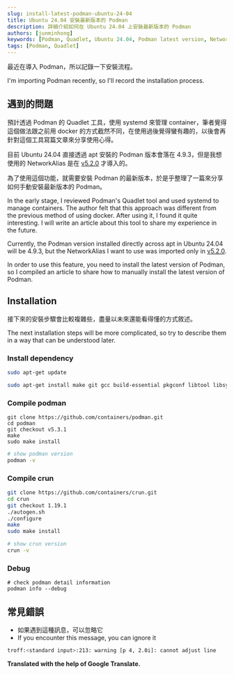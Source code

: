 ```yaml
---
slug: install-latest-podman-ubuntu-24-04
title: Ubuntu 24.04 安裝最新版本的 Podman
description: 詳細介紹如何在 Ubuntu 24.04 上安裝最新版本的 Podman
authors: [junminhong]
keywords: [Podman, Quadlet, Ubuntu 24.04, Podman latest version, NetworkAlias feature, Podman installation, Linux container management, container technology]
tags: [Podman, Quadlet]
---
```


最近在導入 Podman，所以記錄一下安裝流程。

I'm importing Podman recently, so I'll record the installation process.

## 遇到的問題
預計透過 Podman 的 Quadlet 工具，使用 systemd 來管理 container，筆者覺得這個做法跟之前用 docker 的方式截然不同，在使用過後覺得蠻有趣的，以後會再針對這個工具寫篇文章來分享使用心得。

目前 Ubuntu 24.04 直接透過 apt 安裝的 Podman 版本會落在 4.9.3，但是我想使用的 NetworkAlias 是在 [v5.2.0](https://github.com/containers/podlet/issues/110) 才導入的。

為了使用這個功能，就需要安裝 Podman 的最新版本，於是乎整理了一篇來分享如何手動安裝最新版本的 Podman。

In the early stage, I reviewed Podman's Quadlet tool and used systemd to manage containers. The author felt that this approach was different from the previous method of using docker. After using it, I found it quite interesting. I will write an article about this tool to share my experience in the future.

Currently, the Podman version installed directly across apt in Ubuntu 24.04 will be 4.9.3, but the NetworkAlias ​​I want to use was imported only in [v5.2.0](https://github.com/containers/podlet/issues/110).

In order to use this feature, you need to install the latest version of Podman, so I compiled an article to share how to manually install the latest version of Podman.

## Installation
接下來的安裝步驟會比較複雜些，盡量以未來還能看得懂的方式敘述。

The next installation steps will be more complicated, so try to describe them in a way that can be understood later.

### Install dependency
```bash
sudo apt-get update
```
```bash
sudo apt-get install make git gcc build-essential pkgconf libtool libsystemd-dev libprotobuf-c-dev libcap-dev libseccomp-dev libyajl-dev go-md2man autoconf python3 automake golang libgpgme-dev man conmon passt uidmap netavark
```
### Compile podman
```
git clone https://github.com/containers/podman.git
cd podman
git checkout v5.3.1
make
sudo make install
```
```bash
# show podman version
podman -v
```

### Compile crun
```bash
git clone https://github.com/containers/crun.git
cd crun
git checkout 1.19.1
./autogen.sh
./configure
make
sudo make install
```
```bash
# show crun version
crun -v
```

### Debug
```
# check podman detail information
podman info --debug
```

## 常見錯誤
- 如果遇到這種訊息，可以忽略它
- If you encounter this message, you can ignore it
```bash
troff:<standard input>:213: warning [p 4, 2.0i]: cannot adjust line
```

**Translated with the help of Google Translate.**